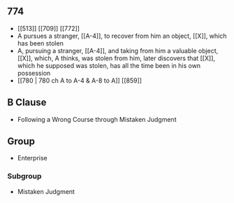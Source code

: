 ## 774
- [[513]] [[709]] [[772]] 
- A pursues a stranger, [[A-4]], to recover from him an object, [[X]], which has been stolen
- A, pursuing a stranger, [[A-4]], and taking from him a valuable object, [[X]], which, A thinks, was stolen from him, later discovers that [[X]], which he supposed was stolen, has all the time been in his own possession
- [[780 | 780 ch A to A-4 &amp; A-8 to A]] [[859]] 

## B Clause
- Following a Wrong Course through Mistaken Judgment

## Group
- Enterprise

### Subgroup
- Mistaken Judgment

